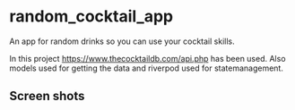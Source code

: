 # random_cocktail_app

An app for random drinks so you can use your cocktail skills.

In this project https://www.thecocktaildb.com/api.php has been used. Also models used for getting the data and riverpod used for statemanagement. 

## Screen shots 


